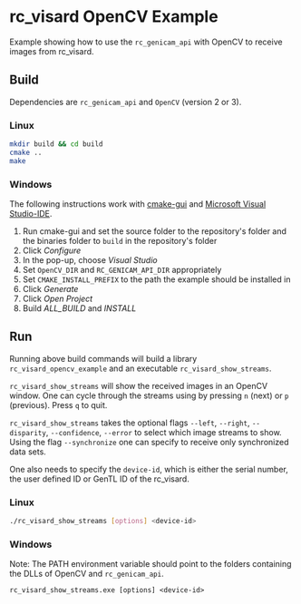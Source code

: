 # rc_visard OpenCV Example

Example showing how to use the `rc_genicam_api` with OpenCV
to receive images from rc_visard. 

## Build

Dependencies are `rc_genicam_api` and `OpenCV` (version 2 or 3).

### Linux

~~~bash
mkdir build && cd build
cmake ..
make
~~~

### Windows

The following instructions work with [cmake-gui](https://cmake.org/) and
[Microsoft Visual Studio-IDE](https://visualstudio.microsoft.com/vs/).

1. Run cmake-gui and set the source folder to 
   the repository's folder and the binaries folder to `build` in the 
   repository's folder
2. Click *Configure* 
3. In the pop-up, choose *Visual Studio*
4. Set `OpenCV_DIR` and `RC_GENICAM_API_DIR` appropriately
5. Set `CMAKE_INSTALL_PREFIX` to the path the example should be installed in
6. Click *Generate*
7. Click *Open Project*
8. Build *ALL_BUILD* and *INSTALL*

## Run

Running above build commands will build a library `rc_visard_opencv_example`
and an executable `rc_visard_show_streams`.

`rc_visard_show_streams` will show the received images in an OpenCV window.
One can cycle through the streams using by pressing `n` (next) or 
`p` (previous).
Press `q` to quit.

`rc_visard_show_streams` takes the optional flags 
`--left`, `--right`, `--disparity`, `--confidence`, `--error`
to select which image streams to show.
Using the flag `--synchronize` one can specify to receive only synchronized 
data sets. 

One also needs to specify the `device-id`, which is either the serial number,
the user defined ID or GenTL ID of the rc_visard.

### Linux

~~~bash
./rc_visard_show_streams [options] <device-id>
~~~

### Windows

Note: The PATH environment variable should point to the folders containing 
the DLLs of OpenCV and `rc_genicam_api`.

~~~
rc_visard_show_streams.exe [options] <device-id>
~~~
